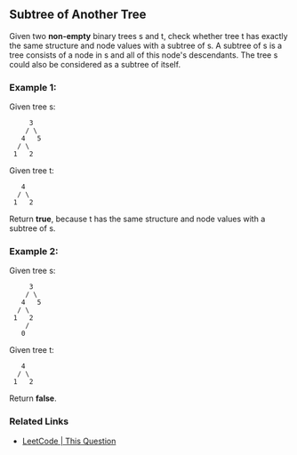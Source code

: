 ## Subtree of Another Tree

Given two __non-empty__ binary trees s and t, check whether tree t has exactly the same structure and node values with a subtree of s. A subtree of s is a tree consists of a node in s and all of this node's descendants. The tree s could also be considered as a subtree of itself.

### Example 1:
Given tree s:
```
     3
    / \
   4   5
  / \
 1   2
```
Given tree t:
```
   4
  / \
 1   2
```
Return __true__, because t has the same structure and node values with a subtree of s.

### Example 2:
Given tree s:
```
     3
    / \
   4   5
  / \
 1   2
    /
   0
```
Given tree t:
```
   4
  / \
 1   2
```
Return __false__.

### Related Links

* [LeetCode | This Question](https://leetcode.com/problems/subtree-of-another-tree/)
